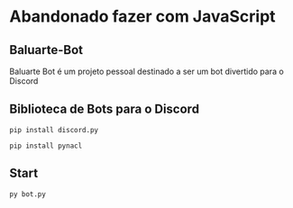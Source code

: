 # Abandonado fazer com JavaScript

## Baluarte-Bot

Baluarte Bot é um projeto pessoal destinado a ser um bot divertido para o Discord

## Biblioteca de Bots para o Discord

```shell
pip install discord.py
```

```shell
pip install pynacl
```

## Start

```shell
py bot.py
```
